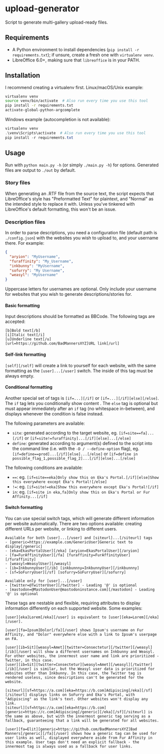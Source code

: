 # upload-generator

Script to generate multi-gallery upload-ready files.

## Requirements

- A Python environment to install dependencies (`pip install -r requirements.txt`); if unsure, create a fresh one with `virtualenv venv`.
- LibreOffice 6.0+, making sure that `libreoffice` is in your PATH.

## Installation

I recommend creating a virtualenv first. Linux/macOS/Unix example:

```sh
virtualenv venv
source venv/bin/activate  # Also run every time you use this tool
pip install -r requirements.txt
activate-global-python-argcomplete
```

Windows example (autocompletion is not available):

```powershell
virtualenv venv
.\venv\Scripts\activate  # Also run every time you use this tool
pip install -r requirements.txt
```

## Usage

Run with `python main.py -h` (or simply `./main.py -h`) for options. Generated files are output to `./out` by default.

### Story files

When generating an .RTF file from the source text, the script expects that LibreOffice's style has "Preformatted Text" for plaintext, and "Normal" as the intended style to replace it with. Unless you've tinkered with LibreOffice's default formatting, this won't be an issue.

### Description files

In order to parse descriptions, you need a configuration file (default path is `./config.json`) with the websites you wish to upload to, and your username there. For example:

```json
{
  "aryion": "MyUsername",
  "furaffinity": "My_Username",
  "inkbunny": "MyUsername",
  "sofurry": "My Username",
  "weasyl": "MyUsername"
}
```

Uppercase letters for usernames are optional. Only include your username for websites that you wish to generate descriptions/stories for.

#### Basic formatting

Input descriptions should be formatted as BBCode. The following tags are accepted:

```bbcode
[b]Bold text[/b]
[i]Italic text[/i]
[u]Underline text[/u]
[url=https://github.com/BadMannersXYZ]URL link[/url]
```

#### Self-link formatting

`[self][/self]` will create a link to yourself for each website, with the same formatting as the `[user]...[/user]` switch. The inside of this tag must be always empty.

#### Conditional formatting

Another special set of tags is `[if=...][/if]` or `[if=...][/if][else][/else]`. The `if` tag lets you conditionally show content . The `else` tag is optional but must appear immediately after an `if` tag (no whitespace in-between), and displays whenever the condition is false instead.

The following parameters are available:

- `site`: generated according to the target website, eg. `[if=site==fa]...[/if]` or `[if=site!=furaffinity]...[/if][else]...[/else]`
- `define`: generated according to argument(s) defined to the script into the command line (i.e. with the `-D / --define-option` flag), eg. `[if=define==prod]...[/if][else]...[/else]` or `[if=define in possible_flag_1,possible_flag_2]...[/if][else]...[/else]`

The following conditions are available:

- `==`: eg. `[if=site==eka]Only show this on Eka's Portal.[/if][else]Show this everywhere except Eka's Portal![/else]`
- `!=`: eg. `[if=site!=eka]Show this everywhere except Eka's Portal![/if]`
- ` in `: eg. `[if=site in eka,fa]Only show this on Eka's Portal or Fur Affinity...[/if]`

#### Switch formatting

You can use special switch tags, which will generate different information per website automatically. There are two options available: creating different URLs per website, or linking to different users.

```bbcode
Available for both [user]...[/user] and [siteurl]...[/siteurl] tags
- [generic=https://example.com/GenericUser]Generic text to display[/generic]
- [eka=EkasPortalUser][/eka] [aryion=EkasPortalUser][/aryion]
- [fa=FurAffinityUser][/fa] [furaffinity=FurAffinityUser][/furaffinity]
- [weasyl=WeasylUser][/weasyl]
- [ib=InkbunnyUser][/ib] [inkbunnny=InkbunnyUser][/inkbunnny]
- [sf=SoFurryUser][/sf] [sofurry=SoFurryUser][/sofurry]

Available only for [user]...[/user]
- [twitter=@TwitterUser][/twitter] - Leading '@' is optional
- [mastodon=@MastodonUser@mastodoninstance.com][/mastodon] - Leading '@' is optional
```

These tags are nestable and flexible, requiring attributes to display information differently on each supported website. Some examples:

```bbcode
[user][eka]Lorem[/eka][/user] is equivalent to [user][eka=Lorem][/eka][/user].

[user][fa=Ipsum]Dolor[/fa][/user] shows Ipsum's username on Fur Affinity, and "Dolor" everywhere else with a link to Ipsum's userpage on FA.

[user][ib=Sit][weasyl=Amet][twitter=Consectetur][/twitter][/weasyl][/ib][/user] will show a different usernames on Inkbunny and Weasyl. For other websites, the innermost user name and link are prioritized - Twitter, in this case.
[user][ib=Sit][twitter=Consectetur][weasyl=Amet][/weasyl][/twitter][/ib][/user] is similar, but the Weasyl user data is prioritized for websites other than Inkbunny. In this case, the Twitter tag is rendered useless, since descriptions can't be generated for the website.

[siteurl][sf=https://a.com][eka=https://b.com]Adipiscing[/eka][/sf][/siteurl] displays links on SoFurry and Eka's Portal, with "Adipiscing" as the link's text. Other websites won't display any link.
[siteurl][sf=https://a.com][eka=https://b.com][generic=https://c.com]Adipiscing[/generic][/eka][/sf][/siteurl] is the same as above, but with the innermost generic tag serving as a fallback, guaranteeing that a link will be generated for all websites.

[user][fa=Elit][generic=https://github.com/BadMannersXYZ]Bad Manners[/generic][/fa][/user] shows how a generic tag can be used for user links as well, displayed everywhere aside from Fur Affinity in this example. User tags don't need an explicit fallback - the innermost tag is always used as a fallback for user links.
```
